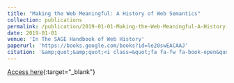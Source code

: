 ```yaml
---
title: "Making the Web Meaningful: A History of Web Semantics"
collection: publications
permalink: /publication/2019-01-01-Making-the-Web-Meaningful-A-History-of-Web-Semantics
date: 2019-01-01
venue: 'In The SAGE Handbook of Web History'
paperurl: 'https://books.google.com/books?id=le20swEACAAJ'
citation: '&amp;quot;&amp;quot;<i class=&quot;fa fa-fw fa-book-open&quot; aria-hidden=&quot;true&quot;></i> Lindsay Poirier. 2019. &quot;Making the Web Meaningful: A History of Web Semantics.&quot; <i>In The SAGE Handbook of Web History</i>, edited by  N. Br\&quot;ugger,  I. Milligan, 256--269. SAGE Publications.'
---
```

[Access here](https://books.google.com/books?id=le20swEACAAJ){:target="_blank"}
